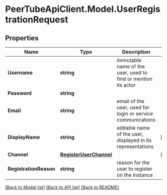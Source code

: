 # PeerTubeApiClient.Model.UserRegistrationRequest

## Properties

Name | Type | Description | Notes
------------ | ------------- | ------------- | -------------
**Username** | **string** | immutable name of the user, used to find or mention its actor | 
**Password** | **string** |  | 
**Email** | **string** | email of the user, used for login or service communications | 
**DisplayName** | **string** | editable name of the user, displayed in its representations | [optional] 
**Channel** | [**RegisterUserChannel**](RegisterUserChannel.md) |  | [optional] 
**RegistrationReason** | **string** | reason for the user to register on the instance | 

[[Back to Model list]](../README.md#documentation-for-models) [[Back to API list]](../README.md#documentation-for-api-endpoints) [[Back to README]](../README.md)

